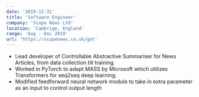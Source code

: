 ```yaml
---
date: '2019-12-31'
title: 'Software Engineer'
company: 'Scope News Ltd'
location: 'Cambrige, England'
range: 'Aug - Dec 2019'
url: 'https://scopenews.co.uk/get'
---
```


- Lead developer of Controllable Abstractive Summariser for News Articles, from data collection till training.
- Worked in PyTorch to adapt MASS by Microsoft which utilizes Transformers for seq2seq deep learning.
- Modified feedforward neural network module to take in extra parameter as an input to control output length
